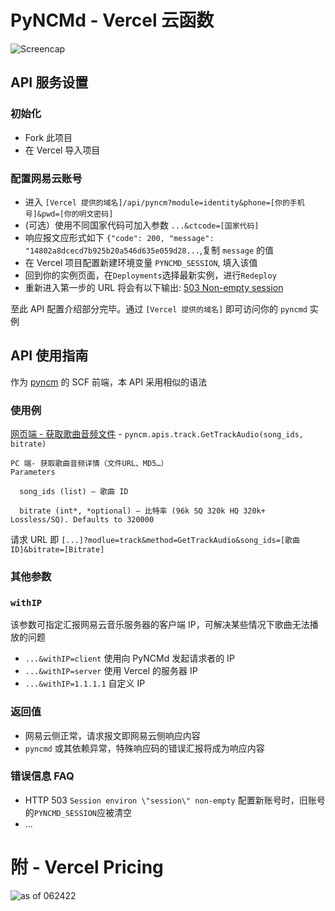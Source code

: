 # PyNCMd - Vercel 云函数
![Screencap](https://user-images.githubusercontent.com/31397301/181492452-7d703fca-47a9-4a56-8659-0906aa1ec88c.png)

## API 服务设置
### 初始化
- Fork 此项目
- 在 Vercel 导入项目
### 配置网易云账号
- 进入 `[Vercel 提供的域名]/api/pyncm?module=identity&phone=[你的手机号]&pwd=[你的明文密码]`
- (可选）使用不同国家代码可加入参数 `...&ctcode=[国家代码]`
- 响应报文应形式如下 `{"code": 200, "message": "14802a8dcecd7b925b20a546d635e059d28...`,复制 `message` 的值
- 在 Vercel 项目配置新建环境变量 `PYNCMD_SESSION`, 填入该值
- 回到你的实例页面，在`Deployments`选择最新实例，进行`Redeploy`
- 重新进入第一步的 URL 将会有以下输出: [503 Non-empty session](https://github.com/mos9527/pyncmd#%E9%94%99%E8%AF%AF%E4%BF%A1%E6%81%AF-faq)

至此 API 配置介绍部分完毕。通过 `[Vercel 提供的域名]` 即可访问你的 `pyncmd` 实例

## API 使用指南
作为 [pyncm](https://github.com/mos9527/pyncm) 的 SCF 前端，本 API 采用相似的语法
### 使用例
[网页端 - 获取歌曲音频文件](https://github.com/mos9527/pyncm/wiki/05---%E6%AD%8C%E6%9B%B2#pyncmapistrackgettrackaudiosong_ids-list-bitrate320000) - `pyncm.apis.track.GetTrackAudio(song_ids, bitrate)`

    PC 端- 获取歌曲音频详情（文件URL、MD5…）
    Parameters

      song_ids (list) – 歌曲 ID
  
      bitrate (int*, *optional) – 比特率 (96k SQ 320k HQ 320k+ Lossless/SQ). Defaults to 320000  

请求 URL 即 `[...]?modlue=track&method=GetTrackAudio&song_ids=[歌曲 ID]&bitrate=[Bitrate]`
### 其他参数
### `withIP`
该参数可指定汇报网易云音乐服务器的客户端 IP，可解决某些情况下歌曲无法播放的问题
- `...&withIP=client` 使用向 PyNCMd 发起请求者的 IP
- `...&withIP=server` 使用 Vercel 的服务器 IP
- `...&withIP=1.1.1.1` 自定义 IP

### 返回值
- 网易云侧正常，请求报文即网易云侧响应内容
- `pyncmd` 或其依赖异常，特殊响应码的错误汇报将成为响应内容
### 错误信息 FAQ
- HTTP 503 `Session environ \"session\" non-empty`
配置新账号时，旧账号的`PYNCMD_SESSION`应被清空
- ...
# 附 - Vercel Pricing
![as of 062422](https://user-images.githubusercontent.com/31397301/175424049-c21c18aa-6a6c-4bf1-b46e-5fbda50731c1.png)
